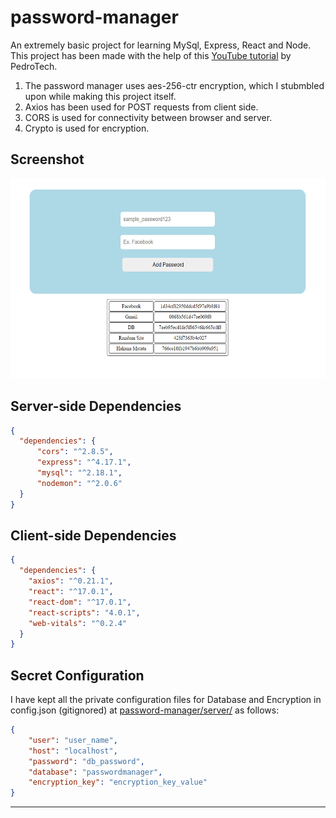 # password-manager
An extremely basic project for learning MySql, Express, React and Node. This project has been made with the help of this [YouTube tutorial](https://www.youtube.com/watch?v=q9V7kLXvP3E) by PedroTech. 

1. The password manager uses aes-256-ctr encryption, which I stubmbled upon while making this project itself.
2. Axios has been used for POST requests from client side.
3. CORS is used for connectivity between browser and server.
4. Crypto is used for encryption.

## Screenshot

<img src="Screenshot.png" width=600 height=320></td>


## Server-side Dependencies
```json
{
  "dependencies": {
      "cors": "^2.8.5",
      "express": "^4.17.1",
      "mysql": "^2.18.1",
      "nodemon": "^2.0.6"
  }
}
```

## Client-side Dependencies
```json
{
  "dependencies": {
    "axios": "^0.21.1",
    "react": "^17.0.1",
    "react-dom": "^17.0.1",
    "react-scripts": "4.0.1",
    "web-vitals": "^0.2.4"
  }
}
```

## Secret Configuration
I have kept all the private configuration files for Database and Encryption in config.json (gitignored) at [password-manager/server/](/server/) as follows:
```json
{
    "user": "user_name",
    "host": "localhost",
    "password": "db_password",
    "database": "passwordmanager",
    "encryption_key": "encryption_key_value"
}
```
------------------

